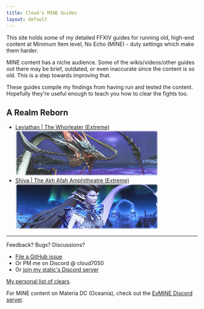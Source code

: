 ```yaml
---
title: Cloud's MINE Guides
layout: default
---
```


This site holds some of my detailed FFXIV guides for running old, high-end content at Minimum Item level, No Echo (MINE) - duty settings which make them harder.

MINE content has a niche audience. Some of the wikis/videos/other guides out there may be brief, outdated, or even inaccurate since the content is so old. This is a step towards improving that.

These guides compile my findings from having run and tested the content. Hopefully they're useful enough to teach you how to clear the fights too.

## A Realm Reborn

- [Leviathan | The Whorleater (Extreme)\
  ![](images/banners/leviathan.png)](leviathan)
- [Shiva | The Akh Afah Amphitheatre (Extreme)\
  ![](images/banners/shiva.png)](shiva)

---

Feedback? Bugs? Discussions?

- [File a GitHub issue](https://github.com/Cloud7050/ff-mine/issues)
- Or PM me on Discord @ cloud7050
- Or [join my static's Discord server](https://discord.gg/Ea7qqaxUyJ)

[My personal list of clears](https://docs.google.com/spreadsheets/d/1jj3mOWsfWa1oLViv6CRzU6wiqkOP4emF700AFIfNbfY/edit#gid=0).

For MINE content on Materia DC (Oceania), check out the [ExMINE Discord server](https://discord.gg/HWb5BWWgJS).
